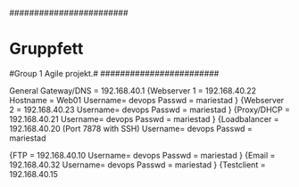 ########################
# Gruppfett            #
#Group 1 Agile projekt.#
########################

General Gateway/DNS = 192.168.40.1
{Webserver 1 = 192.168.40.22
Hostname = Web01
Username= devops
Passwd = mariestad
}
{Webserver 2 = 192.168.40.23
Username= devops
Passwd = mariestad
}
{Proxy/DHCP = 192.168.40.21
Username= devops
Passwd = mariestad
}
{Loadbalancer = 192.168.40.20 (Port 7878 with SSH)
Username= devops
Passwd = mariestad

{FTP = 192.168.40.10
Username= devops
Passwd = mariestad
}
{Email = 192.168.40.32
Username= devops
Passwd = mariestad
}
{Testclient = 192.168.40.15
